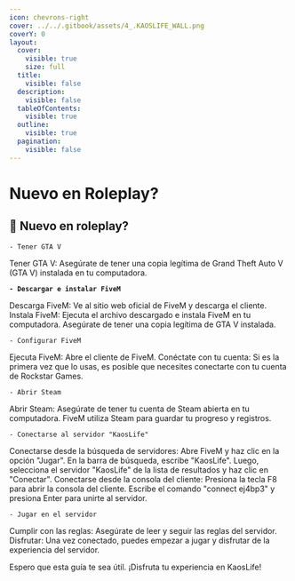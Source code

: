 ```yaml
---
icon: chevrons-right
cover: ../../.gitbook/assets/4_.KAOSLIFE_WALL.png
coverY: 0
layout:
  cover:
    visible: true
    size: full
  title:
    visible: false
  description:
    visible: false
  tableOfContents:
    visible: true
  outline:
    visible: true
  pagination:
    visible: false
---
```


# Nuevo en Roleplay?

## 🧍 **Nuevo en roleplay?**

```
- Tener GTA V
```

Tener GTA V: Asegúrate de tener una copia legítima de Grand Theft Auto V (GTA V) instalada en tu computadora.

<pre><code><strong>- Descargar e instalar FiveM
</strong></code></pre>

Descarga FiveM: Ve al sitio web oficial de FiveM y descarga el cliente. Instala FiveM: Ejecuta el archivo descargado e instala FiveM en tu computadora. Asegúrate de tener una copia legítima de GTA V instalada.

```
- Configurar FiveM
```

Ejecuta FiveM: Abre el cliente de FiveM. Conéctate con tu cuenta: Si es la primera vez que lo usas, es posible que necesites conectarte con tu cuenta de Rockstar Games.

```
- Abrir Steam
```

Abrir Steam: Asegúrate de tener tu cuenta de Steam abierta en tu computadora. FiveM utiliza Steam para guardar tu progreso y registros.

```
- Conectarse al servidor "KaosLife"
```

Conectarse desde la búsqueda de servidores: Abre FiveM y haz clic en la opción "Jugar". En la barra de búsqueda, escribe "KaosLife". Luego, selecciona el servidor "KaosLife" de la lista de resultados y haz clic en "Conectar". Conectarse desde la consola del cliente: Presiona la tecla F8 para abrir la consola del cliente. Escribe el comando "connect ej4bp3" y presiona Enter para unirte al servidor.

```
- Jugar en el servidor
```

Cumplir con las reglas: Asegúrate de leer y seguir las reglas del servidor. Disfrutar: Una vez conectado, puedes empezar a jugar y disfrutar de la experiencia del servidor.

Espero que esta guía te sea útil. ¡Disfruta tu experiencia en KaosLife!

